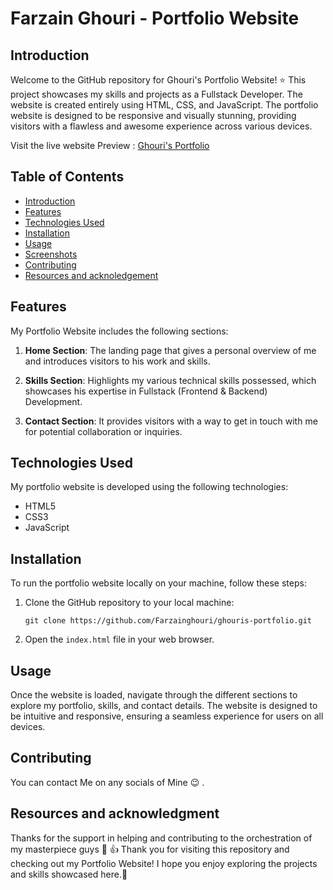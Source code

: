 # Farzain Ghouri - Portfolio Website


## Introduction

Welcome to the GitHub repository for Ghouri's Portfolio Website! :star: This project showcases my skills and projects as a Fullstack Developer. The website is created entirely using HTML, CSS, and JavaScript. The portfolio website is designed to be responsive and visually stunning, providing visitors with a flawless and awesome experience across various devices.

Visit the live website Preview : [Ghouri's Portfolio](https://ghouris-portfolio.netlify.app/)

## Table of Contents

- [Introduction](#introduction)
- [Features](#features)
- [Technologies Used](#technologies-used)
- [Installation](#installation)
- [Usage](#usage)
- [Screenshots](#screenshots)
- [Contributing](#contributing)
- [Resources and acknoledgement](#Resources)

## Features

My Portfolio Website includes the following sections:

1. **Home Section**: The landing page that gives a personal overview of me and introduces visitors to his work and skills.

2. **Skills Section**: Highlights my various technical skills possessed, which showcases his expertise in Fullstack (Frontend & Backend) Development.

3. **Contact Section**: It provides visitors with a way to get in touch with me for potential collaboration or inquiries.

## Technologies Used

My portfolio website is developed using the following technologies:

- HTML5
- CSS3
- JavaScript

## Installation

To run the portfolio website locally on your machine, follow these steps:

1. Clone the GitHub repository to your local machine:
   ```
   git clone https://github.com/Farzainghouri/ghouris-portfolio.git
   ```
2. Open the `index.html` file in your web browser.

## Usage

Once the website is loaded, navigate through the different sections to explore my portfolio, skills, and contact details. The website is designed to be intuitive and responsive, ensuring a seamless experience for users on all devices.

## Contributing

You can contact Me on any socials of Mine :wink: . 

## Resources and acknowledgment
Thanks for the support in helping and contributing to the orchestration of my masterpiece guys :pray: :+1:
Thank you for visiting this repository and checking out my Portfolio Website! I hope you enjoy exploring the projects and skills showcased here.:muscle:
